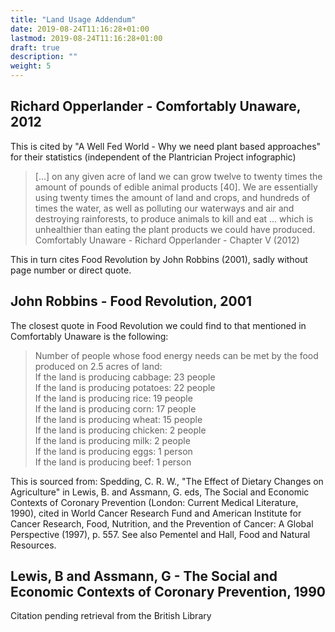 ```yaml
---
title: "Land Usage Addendum"
date: 2019-08-24T11:16:28+01:00
lastmod: 2019-08-24T11:16:28+01:00
draft: true
description: ""
weight: 5
---
```



## Richard Opperlander - Comfortably Unaware, 2012

This is cited by "A Well Fed World - Why we need plant based approaches" for their statistics (independent of the Plantrician Project infographic)

> [...] on any given acre of land we can grow twelve to twenty times the amount of pounds of edible animal products [40]. We are essentially using twenty times the amount of land and crops, and hundreds of times the water, as well as polluting our waterways and air and destroying rainforests, to produce animals to kill and eat ... which is unhealthier than eating the plant products we could have produced.  
> Comfortably Unaware - Richard Opperlander - Chapter V (2012)

This in turn cites Food Revolution by John Robbins (2001), sadly without page number or direct quote.

## John Robbins - Food Revolution, 2001

The closest quote in Food Revolution we could find to that mentioned in Comfortably Unaware is the following:

> Number of people whose food energy needs can be met by the food produced on 2.5 acres of land:  
> If the land is producing cabbage: 23 people  
> If the land is producing potatoes: 22 people  
> If the land is producing rice: 19 people  
> If the land is producing corn: 17 people  
> If the land is producing wheat: 15 people  
> If the land is producing chicken: 2 people  
> If the land is producing milk: 2 people  
> If the land is producing eggs: 1 person  
> If the land is producing beef: 1 person  

This is sourced from: Spedding, C. R. W., "The Effect of Dietary Changes on Agriculture" in Lewis, B. and Assmann, G. eds, The Social and Economic Contexts of Coronary Prevention (London: Current Medical Literature, 1990), cited in World Cancer Research Fund and American Institute for Cancer Research, Food, Nutrition, and the Prevention of Cancer: A Global Perspective (1997), p. 557. See also Pementel and Hall, Food and Natural Resources.

##  Lewis, B and Assmann, G - The Social and Economic Contexts of Coronary Prevention, 1990

Citation pending retrieval from the British Library

